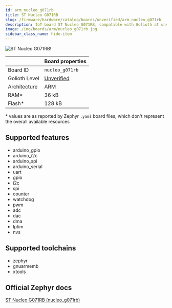 ```yaml
---
id: arm_nucleo_g071rb
title: ST Nucleo G071RB
slug: /firmware/hardware/catalog/boards/unverified/arm_nucleo_g071rb
description: IoT board ST Nucleo G071RB, compatible with Golioth at unverified level.
image: /img/boards/arm/nucleo_g071rb.jpg
sidebar_class_name: hide-item
---
```


[//]: # (This is an auto-generated file, do not edit! Changes to it will be lost upon re-generation)

![ST Nucleo G071RB!](/img/boards/arm/nucleo_g071rb.jpg "ST Nucleo G071RB")

|                | Board properties     |
| -------------  | -------------------- |
| Board ID       | `nucleo_g071rb` |
| Golioth Level  | [Unverified](/firmware/hardware#unverified-boards) |
| Architecture   | ARM |
| RAM*           | 36 kB |
| Flash*         | 128 kB |

\* values are as reported by Zephyr `.yaml` board files, which don't represent the overall available resources



## Supported features

* arduino_gpio
* arduino_i2c
* arduino_spi
* arduino_serial
* uart
* gpio
* i2c
* spi
* counter
* watchdog
* pwm
* adc
* dac
* dma
* lptim
* nvs

## Supported toolchains

* zephyr
* gnuarmemb
* xtools

## Official Zephyr docs

[ST Nucleo G071RB (nucleo_g071rb)](https://docs.zephyrproject.org/3.6.0/boards/arm/nucleo_g071rb/doc/index.html)

